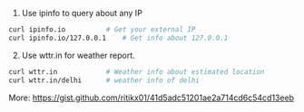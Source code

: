 1. Use ipinfo to query about any IP
```bash
curl ipinfo.io			# Get your external IP
curl ipinfo.io/127.0.0.1	# Get info about 127.0.0.1
```
2. Use wttr.in for weather report.
```bash
curl wttr.in			# Weather info about estimated location
curl wttr.in/delhi		# weather info of delhi
```
More: https://gist.github.com/ritikx01/41d5adc51201ae2a714cd6c54cd13eeb
